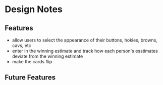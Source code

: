 # Design Notes
## Features
* allow users to select the appearance of their buttons, hokies, browns, cavs, etc
* enter in the winning estimate and track how each person's esstimates deviate from the winning estimate
* make the cards flip

## Future Features

